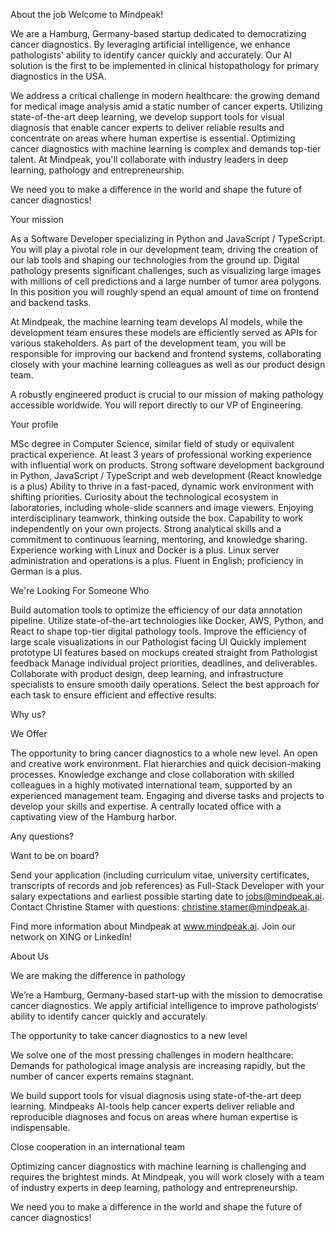 About the job
Welcome to Mindpeak!

We are a Hamburg, Germany-based startup dedicated to democratizing cancer diagnostics. By leveraging artificial intelligence, we enhance pathologists' ability to identify cancer quickly and accurately. Our AI solution is the first to be implemented in clinical histopathology for primary diagnostics in the USA.

We address a critical challenge in modern healthcare: the growing demand for medical image analysis amid a static number of cancer experts. Utilizing state-of-the-art deep learning, we develop support tools for visual diagnosis that enable cancer experts to deliver reliable results and concentrate on areas where human expertise is essential. Optimizing cancer diagnostics with machine learning is complex and demands top-tier talent. At Mindpeak, you'll collaborate with industry leaders in deep learning, pathology and entrepreneurship.

We need you to make a difference in the world and shape the future of cancer diagnostics!

Your mission

As a Software Developer specializing in Python and JavaScript / TypeScript. You will play a pivotal role in our development team, driving the creation of our lab tools and shaping our technologies from the ground up. Digital pathology presents significant challenges, such as visualizing large images with millions of cell predictions and a large number of tumor area polygons. In this position you will roughly spend an equal amount of time on frontend and backend tasks.

At Mindpeak, the machine learning team develops AI models, while the development team ensures these models are efficiently served as APIs for various stakeholders. As part of the development team, you will be responsible for improving our backend and frontend systems, collaborating closely with your machine learning colleagues as well as our product design team.

A robustly engineered product is crucial to our mission of making pathology accessible worldwide. You will report directly to our VP of Engineering.

Your profile

MSc degree in Computer Science, similar field of study or equivalent practical experience.
At least 3 years of professional working experience with influential work on products.
Strong software development background in Python, JavaScript / TypeScript and web development (React knowledge is a plus)
Ability to thrive in a fast-paced, dynamic work environment with shifting priorities.
Curiosity about the technological ecosystem in laboratories, including whole-slide scanners and image viewers. Enjoying interdisciplinary teamwork, thinking outside the box.
Capability to work independently on your own projects.
Strong analytical skills and a commitment to continuous learning, mentoring, and knowledge sharing.
Experience working with Linux and Docker is a plus.
Linux server administration and operations is a plus.
Fluent in English; proficiency in German is a plus.

We're Looking For Someone Who

Build automation tools to optimize the efficiency of our data annotation pipeline.
Utilize state-of-the-art technologies like Docker, AWS, Python, and React to shape top-tier digital pathology tools.
Improve the efficiency of large scale visualizations in our Pathologist facing UI
Quickly implement prototype UI features based on mockups created straight from Pathologist feedback 
Manage individual project priorities, deadlines, and deliverables.
Collaborate with product design, deep learning, and infrastructure specialists to ensure smooth daily operations.
Select the best approach for each task to ensure efficient and effective results.

Why us?

We Offer

The opportunity to bring cancer diagnostics to a whole new level.
An open and creative work environment.
Flat hierarchies and quick decision-making processes.
Knowledge exchange and close collaboration with skilled colleagues in a highly motivated international team, supported by an experienced management team.
Engaging and diverse tasks and projects to develop your skills and expertise.
A centrally located office with a captivating view of the Hamburg harbor.

Any questions?

Want to be on board?

Send your application (including curriculum vitae, university certificates, transcripts of records and job references) as Full-Stack Developer with your salary expectations and earliest possible starting date to jobs@mindpeak.ai. Contact Christine Stamer with questions: christine.stamer@mindpeak.ai.

Find more information about Mindpeak at www.mindpeak.ai. Join our network on XING or LinkedIn!

About Us

We are making the difference in pathology

We’re a Hamburg, Germany-based start-up with the mission to democratise cancer diagnostics. We apply artificial intelligence to improve pathologists‘ ability to identify cancer quickly and accurately.

The opportunity to take cancer diagnostics to a new level

We solve one of the most pressing challenges in modern healthcare: Demands for pathological image analysis are increasing rapidly, but the number of cancer experts remains stagnant.

We build support tools for visual diagnosis using state-of-the-art deep learning. Mindpeaks AI-tools help cancer experts deliver reliable and reproducible diagnoses and focus on areas where human expertise is indispensable.

Close cooperation in an international team

Optimizing cancer diagnostics with machine learning is challenging and requires the brightest minds. At Mindpeak, you will work closely with a team of industry experts in deep learning, pathology and entrepreneurship.

We need you to make a difference in the world and shape the future of cancer diagnostics!